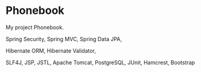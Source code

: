 # Phonebook
My project Phonebook.

Spring Security, Spring MVC, Spring Data JPA,

Hibernate ORM, Hibernate Validator, 

SLF4J, JSP, JSTL, Apache Tomcat, PostgreSQL, JUnit, Hamcrest, Bootstrap

